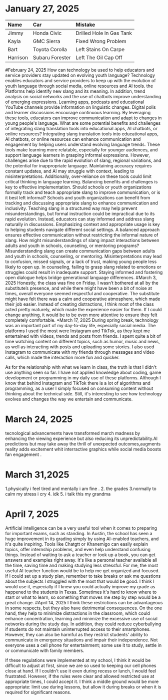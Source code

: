 # January 27, 2025
| Name     | Car | Mistake |
| :------- | :-- | :------ |
| Jimmy    |Honda Civic     | Drilled Hole In Gas Tank        |
| Kayla    |	GMC Sierra     | 	Fixed Wrong Problem        |
| Bart     | 	Toyota Corolla    |  Left Stains On Carpe       |
| Harrison |  	Subaru Forester   |   Left The Oil Cap Off      |

#February 24, 2025
How can technology be used to help educators and service providers stay updated on evolving youth language?
Technology enables educators and service providers to keep up with the evolution of youth language through social media, online resources and AI tools. the Platforms help identify new slang and its meaning. In addition, trend analysis on social networks and the use of chatbots improve understanding of emerging expressions. Learning apps, podcasts and educational YouTube channels provide information on linguistic changes. Digital polls and learner discussions encourage continuous learning. By leveraging these tools, educators can improve communication and adapt to changes in young people's language.
What are some potential benefits and challenges of integrating slang translation tools into educational apps, AI chatbots, or online resources?
Integrating slang translation tools into educational apps, AI chatbots, or online resources can enhance communication and engagement by helping users understand evolving language trends. These tools make learning more relatable, especially for younger audiences, and support language learners in grasping informal expressions. However, challenges arise due to the rapid evolution of slang, regional variations, and the potential for inappropriate language. Maintaining accuracy requires constant updates, and AI may struggle with context, leading to misinterpretations. Additionally, over-reliance on these tools could limit critical thinking in language learning. Balancing benefits and challenges is key to effective implementation.
Should schools or youth organizations formally track and teach appropriate slang to improve communication, or is it best left informal?
Schools and youth organizations can benefit from tracking and discussing appropriate slang to enhance communication and inclusivity. Teaching slang in a structured way may help prevent misunderstandings, but formal instruction could be impractical due to its rapid evolution. Instead, educators can stay informed and address slang naturally in discussions. Emphasizing context and appropriate usage is key to helping students navigate different social settings. A balanced approach ensures effective communication without restricting the informal nature of slang.
How might misunderstandings of slang impact interactions between adults and youth in schools, counseling, or mentoring programs?
Misunderstanding slang can create communication gaps between adults and youth in schools, counseling, or mentoring. Misinterpretations may lead to confusion, missed signals, or a lack of trust, making young people less likely to open up. In counseling, failing to grasp slang related to emotions or struggles could result in inadequate support. Staying informed and fostering open dialogue helps bridge generational language differences.
#March 3, 2025
Honestly, the class was fine on Friday. I wasn’t bothered at all by the substitute’s presence, and while there might have been a bit of noise at times, overall everyone seemed respectful and cooperative. The substitute might have felt there was a calm and cooperative atmosphere, which made their job easier. Instead of creating distractions, I think most of the class acted pretty maturely, which made the experience easier for them. If I could change anything, it would be to be even more attentive to ensure they felt completely comfortable.
*March 17, 2025
During spring break, technology was an important part of my day-to-day life, especially social media. The platforms I used the most were Instagram and TikTok, as they kept me entertained with videos, trends and posts from friends. I spent quite a bit of time watching content on different topics, such as humor, music and news, as well as interacting with posts and uploading some stories. I also used Instagram to communicate with my friends through messages and video calls, which made the interaction more fun and quicker.  

As for the relationship with what we learn in class, the truth is that I didn't use anything seen so far. I have not applied knowledge about coding, game development or programming in my daily use of these platforms. Although I know that behind Instagram and TikTok there is a lot of algorithms and programming, as a user I simply focused on consuming content without thinking about the technical side. Still, it's interesting to see how technology evolves and changes the way we entertain and communicate.
# March 24, 2025
tecnological advancements have transformed march madness by enhancing the viewing experience but also reducing its unpredictability.Al predictions but may take away the thrill of unexpected outcomes,augments reality adds excitement whit interractive graphics while social media boosts fan engagement .
# March 31,2025
1.physically i feel tired and mentally i am fine .
2. the grades
3.normally to calm my stress i cry
4. idk
5. i talk this my grandma
# April 7, 2025
Artificial intelligence can be a very useful tool when it comes to preparing for important exams, such as standing. In Austin, the school has seen a huge improvement in its grading simply by using AI-enabled teachers, and it's quite inspiring. Tools like Chatgtt or Khanemigo can easily explain topics, offer internship problems, and even help understand confusing things. Instead of waiting to ask a teacher or look up a book, you can get answers and examples right away. It's like a personal teacher available all the time, saving time and making studying less stressful.
For me, the most useful AI teacher function would be to help me get organized and focused. If I could set up a study plan, remember to take breaks or ask me questions about the subjects I struggled with the most that would be good. I think I would use it, especially if I knew you could actually improve my grade as happened to the students in Texas. Sometimes it's hard to know where to start or what to learn, so something that moves me step by step would be a great change.
#April 14, 2025
I think these restrictions can be advantageous in some respects, but they also have detrimental consequences. On the one hand, they help to minimize distractions in the classroom, which could enhance concentration, learning and minimize the excessive use of social networks during the study day. In addition, they could reduce cyberbullying if students do not maintain uninterrupted access to their smartphones. However, they can also be harmful as they restrict students' ability to communicate in emergency situations and impair their independence. Not everyone uses a cell phone for entertainment; some use it to study, settle in or communicate with family members.

If these regulations were implemented at my school, I think it would be difficult to adjust at first, since we are so used to keeping our cell phones close at hand. If I couldn't use it even during recess or lunch, I would feel frustrated. However, if the rules were clear and allowed restricted use at appropriate times, I could accept it. I think a middle ground would be more appropriate: limit use during lessons, but allow it during breaks or when it is required for significant reasons.


